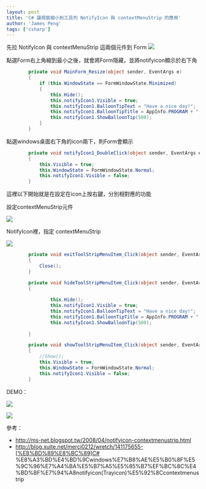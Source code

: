 ```yaml
---
layout: post
title: 'C# 讓視窗縮小到工具列 NotifyIcon 與 contextMenuStrip 的應用'
author: 'James Peng'
tags: ['csharp']
---
```


先拉 NotifyIcon 與 contextMenuStrip 這兩個元件到 Form
![](http://i.imgur.com/LJHvGF7.png)


點選Form右上角縮到最小之後，就會將Form隱藏，並將notifyicon顯示於右下角

~~~csharp
        private void MainForm_Resize(object sender, EventArgs e)
        {
            if (this.WindowState == FormWindowState.Minimized)
            {
                this.Hide();
                this.notifyIcon1.Visible = true;
                this.notifyIcon1.BalloonTipText = "Have a nice day!";
                this.notifyIcon1.BalloonTipTitle = AppInfo.PROGRAM + " " + AppInfo.VERSION;
                this.notifyIcon1.ShowBalloonTip(500); 
            }
        }
~~~


點選windows桌面右下角的icon兩下，則Form會顯示

~~~csharp
        private void notifyIcon1_DoubleClick(object sender, EventArgs e)
        {
            this.Visible = true;
            this.WindowState = FormWindowState.Normal;
            this.notifyIcon1.Visible = false; 
        }
~~~

這裡以下開始就是在設定在icon上按右鍵，分別相對應的功能

設定contextMenuStrip元件

![](http://i.imgur.com/5UmzYgn.png)


NotifyIcon裡，指定 contextMenuStrip

![](http://i.imgur.com/LJHvGF7.png)

~~~csharp
        private void exitToolStripMenuItem_Click(object sender, EventArgs e)
        {
            Close();
        }

        private void hideToolStripMenuItem_Click(object sender, EventArgs e)
        {
           
                this.Hide();
                this.notifyIcon1.Visible = true;
                this.notifyIcon1.BalloonTipText = "Have a nice day!";
                this.notifyIcon1.BalloonTipTitle = AppInfo.PROGRAM + " " + AppInfo.VERSION;
                this.notifyIcon1.ShowBalloonTip(500);
            
        }

        private void showToolStripMenuItem_Click(object sender, EventArgs e)
        {
            //Show();
            this.Visible = true;
            this.WindowState = FormWindowState.Normal;
            this.notifyIcon1.Visible = false; 
        }
~~~


DEMO：

![](http://i.imgur.com/X6pJhhm.png)

![](http://i.imgur.com/XZDjbMp.png)


參考：

- http://ms-net.blogspot.tw/2008/04/notifyicon-contextmenustrip.html
- http://blog.xuite.net/merci0212/wretch/141175655-[%E8%BD%89%E8%BC%89]C# %E8%A3%BD%E4%BD%9Cwindows%E7%B8%AE%E5%B0%8F%E5%9C%96%E7%A4%BA%E5%B7%A5%E5%85%B7%EF%BC%8C%E4%BD%BF%E7%94%A8notifyicon(Trayicon)%E5%92%8Ccontextmenustrip